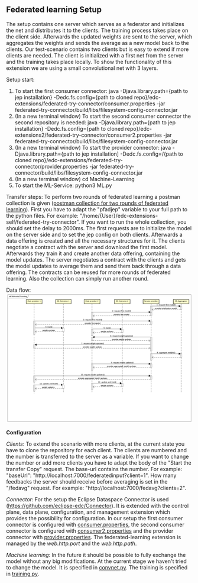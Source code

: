 **Federated learning Setup**
-------------------
The setup contains one server which serves as a federator and initializes the net and distributes it to the clients. The training process takes place on the client side. Afterwards the updated weights are sent to the server, which aggregates the weights and sends the average as a new model back to the clients. 
Our test-scenario contains two clients but is easy to extend if more clients are needed. The client is initialized with a first net from the server and the training takes place locally.
To show the functionality of this extension we are using a small convolutional net with 3 layers. 

Setup start:
1. To start the first consumer connector: java -Djava.library.path={path to jep installation} -Dedc.fs.config={path to cloned repo}/edc-extensions/federated-try-connector/consumer.properties  -jar federated-try-connector/build/libs/filesystem-config-connector.jar
2. (In a new terminal window) To start the second consumer connector the second repository is needed: java -Djava.library.path={path to jep installation} -Dedc.fs.config={path to cloned repo}/edc-extensions2/federated-try-connector/consumer2.properties  -jar federated-try-connector/build/libs/filesystem-config-connector.jar
3. (In a new terminal window) To start the provider connector: java -Djava.library.path={path to jep installation] -Dedc.fs.config=/{path to cloned repo}/edc-extensions/federated-try-connector/provider.properties  -jar federated-try-connector/build/libs/filesystem-config-connector.jar
4. (In a new terminal window) cd Machine-Learning
5. To start the ML-Service: python3 ML.py

Transfer steps:
To perform two rounds of federated learning a postman collection is given ([postman collection for two rounds of federated learning](federated-try-connector/Federated-learning-two-rounds.postman_collection.json)). First you have to adapt the "pfadjep" variable to your full path to the python files. For example: "/home/{User}/edc-extensions-self/federated-try-connector". If you want to run the whole collection, you should set the delay to 2000ms.
The first requests are to initialize the model on the server side and to set the jep config on both clients. Afterwards a data offering is created and all the necessary structures for it. The clients negotiate a contract with the server and download the first model. Afterwards they train it and create another data offering, containing the model updates. The server negotiates a contract with the clients and gets the model updates to average them and send them back through a data offering. The contracts can be reused for more rounds of federated learning. Also the collection can simply run another round. 

Data flow:
![Sequence diagram of the data flow during the federated-learning.](https://github.com/boxer-code/edc-extensions/blob/test/images/federated-learning.png)

**Configuration**

*Clients*:
To extend the scenario with more clients, at the current state you have to clone the repository for each client. The clients are numbered and the number is transferred to the server as a variable. If you want to change the number or add more clients you have to adapt the body of the "Start the transfer Copy" request. The base-url contains the number. For example: "baseUrl": "http://localhost:7000/federatedinput?client=1". How many feedbacks the server should receive before averaging is set in the "/fedavg" request. For example: "http://localhost:7000/fedavg?clients=2".

*Connector*:
For the setup the Eclipse Dataspace Connector is used (https://github.com/eclipse-edc/Connector). It is extended with the control plane, data plane, configuration, and management extension which provides the possibility for configuration. 
In our setup the first consumer connector is configured with [consumer.properties](federated-try-connector/consumer.properties), the second consumer connector is configured with [consumer2.properties](federated-try-connector/consumer2.properties) and the provider connector with [provider.properties](federated-try-connector/provider.properties).
The federated-learning extension is managed by the *web.http.port* and the *web.http.path*. 

*Machine learning*:
In the future it should be possible to fully exchange the model without any big modifications. At the current stage we haven't tried to change the model. It is specified in [convnet.py](federated-try-connector/convnet.py). The training is specified in [training.py](federated-try-connector/training.py).
